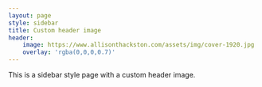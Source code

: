 ```yaml
---
layout: page
style: sidebar
title: Custom header image
header:
    image: https://www.allisonthackston.com/assets/img/cover-1920.jpg
    overlay: 'rgba(0,0,0,0.7)'
---
```

This is a sidebar style page with a custom header image.
